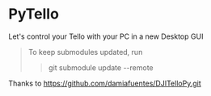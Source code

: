 # PyTello
Let's control your Tello with your PC in a new Desktop GUI

>To keep submodules updated, run
> >git submodule update --remote
> 
Thanks to https://github.com/damiafuentes/DJITelloPy.git
